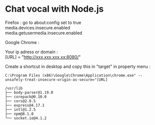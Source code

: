 # Chat vocal with Node.js

Firefox : go to about:config set to true<br>
media.devices.insecure.enabled<br>
media.getusermedia.insecure.enabled

Google Chrome :

Your ip adress or domain :<br>
[URL] = "http://xxx.xxx.xxx.xx:8080/"

Create a shortcut in desktop and copy this in "target" in property menu :<br>

```
C:\Program Files (x86)\Google\Chrome\Application\chrome.exe" --unsafely-treat-insecure-origin-as-secure="[URL]
```

```
/usr/lib
├── body-parser@1.19.0
├── corepack@0.10.0
├── cors@2.8.5
├── express@4.17.1
├── intl@1.2.5
├── npm@8.1.0
└── socket.io@4.1.2
```
